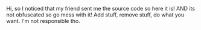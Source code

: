 Hi, so I noticed  that my friend sent me the source code so here it is! AND its not obfuscated so go mess with it! Add stuff, remove stuff, do what you want. I'm not responsible tho.
